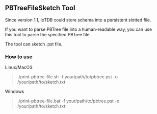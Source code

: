<!--

    Licensed to the Apache Software Foundation (ASF) under one
    or more contributor license agreements.  See the NOTICE file
    distributed with this work for additional information
    regarding copyright ownership.  The ASF licenses this file
    to you under the Apache License, Version 2.0 (the
    "License"); you may not use this file except in compliance
    with the License.  You may obtain a copy of the License at

        http://www.apache.org/licenses/LICENSE-2.0

    Unless required by applicable law or agreed to in writing,
    software distributed under the License is distributed on an
    "AS IS" BASIS, WITHOUT WARRANTIES OR CONDITIONS OF ANY
    KIND, either express or implied.  See the License for the
    specific language governing permissions and limitations
    under the License.

-->

## PBTreeFileSketch Tool

Since version 1.1, IoTDB could store schema into a persistent slotted file.

If you want to parse PBTree file into a human-readable way, you can use this tool to parse the specified PBTree file.

The tool can sketch .pst file.

### How to use

Linux/MacOS
> ./print-pbtree-file.sh -f your/path/to/pbtree.pst -o /your/path/to/sketch.txt

Windows

> ./print-pbtree-file.bat -f your/path/to/pbtree.pst -o /your/path/to/sketch.txt

